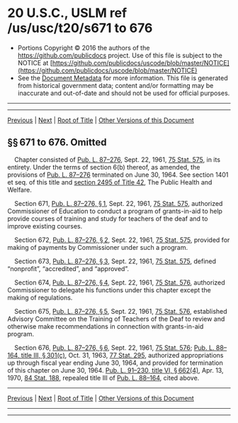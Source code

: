---
---

# 20 U.S.C., USLM ref /us/usc/t20/s671 to 676

* Portions Copyright © 2016 the authors of the https://github.com/publicdocs project.
  Use of this file is subject to the NOTICE at [https://github.com/publicdocs/uscode/blob/master/NOTICE](https://github.com/publicdocs/uscode/blob/master/NOTICE)
* See the [Document Metadata](././../../../..//README.md) for more information.
  This file is generated from historical government data; content and/or formatting may be inaccurate and out-of-date and should not be used for official purposes.

----------
----------

[Previous](./../../../..//us/usc/t20/ch20/m__us_usc_t20_ch20.md) | [Next](./../../../..//us/usc/t20/ch20A/m__us_usc_t20_ch20A.md) | [Root of Title](./../../../../) | [Other Versions of this Document](https://publicdocs.github.io/go/links?ns=uslm&ref=%2Fus%2Fusc%2Ft20%2Fs671+to+676)

## §§ 671 to 676. Omitted

    Chapter consisted of [Pub. L. 87–276][/us/pl/87/276], Sept. 22, 1961, [75 Stat. 575][/us/stat/75/575], in its entirety. Under the terms of section 6(b) thereof, as amended, the provisions of [Pub. L. 87–276][/us/pl/87/276] terminated on June 30, 1964. See section 1401 et seq. of this title and [section 2495 of Title 42][/us/usc/t42/s2495], The Public Health and Welfare.

    Section 671, [Pub. L. 87–276, § 1][/us/pl/87/276/s1], Sept. 22, 1961, [75 Stat. 575][/us/stat/75/575], authorized Commissioner of Education to conduct a program of grants-in-aid to help provide courses of training and study for teachers of the deaf and to improve existing courses.

    Section 672, [Pub. L. 87–276, § 2][/us/pl/87/276/s2], Sept. 22, 1961, [75 Stat. 575][/us/stat/75/575], provided for making of payments by Commissioner under such a program.

    Section 673, [Pub. L. 87–276, § 3][/us/pl/87/276/s3], Sept. 22, 1961, [75 Stat. 575][/us/stat/75/575], defined “nonprofit”, “accredited”, and “approved”.

    Section 674, [Pub. L. 87–276, § 4][/us/pl/87/276/s4], Sept. 22, 1961, [75 Stat. 576][/us/stat/75/576], authorized Commissioner to delegate his functions under this chapter except the making of regulations.

    Section 675, [Pub. L. 87–276, § 5][/us/pl/87/276/s5], Sept. 22, 1961, [75 Stat. 576][/us/stat/75/576], established Advisory Committee on the Training of Teachers of the Deaf to review and otherwise make recommendations in connection with grants-in-aid program.

    Section 676, [Pub. L. 87–276, § 6][/us/pl/87/276/s6], Sept. 22, 1961, [75 Stat. 576][/us/stat/75/576]; [Pub. L. 88–164, title III, § 301(c)][/us/pl/88/164/s301/c], Oct. 31, 1963, [77 Stat. 295][/us/stat/77/295], authorized appropriations up through fiscal year ending June 30, 1964, and provided for termination of this chapter on June 30, 1964. [Pub. L. 91–230, title VI, § 662(4)][/us/pl/91/230/s662/4], Apr. 13, 1970, [84 Stat. 188][/us/stat/84/188], repealed title III of [Pub. L. 88–164][/us/pl/88/164], cited above.

----------

[Previous](./../../../..//us/usc/t20/ch20/m__us_usc_t20_ch20.md) | [Next](./../../../..//us/usc/t20/ch20A/m__us_usc_t20_ch20A.md) | [Root of Title](./../../../../) | [Other Versions of this Document](https://publicdocs.github.io/go/links?ns=uslm&ref=%2Fus%2Fusc%2Ft20%2Fs671+to+676)

----------
----------

[/us/pl/87/276]: https://publicdocs.github.io/go/links?ns=uslm&ref=%2Fus%2Fpl%2F87%2F276
[/us/stat/75/575]: https://publicdocs.github.io/go/links?ns=uslm&ref=%2Fus%2Fstat%2F75%2F575
[/us/pl/87/276]: https://publicdocs.github.io/go/links?ns=uslm&ref=%2Fus%2Fpl%2F87%2F276
[/us/usc/t42/s2495]: https://publicdocs.github.io/go/links?ns=uslm&ref=%2Fus%2Fusc%2Ft42%2Fs2495
[/us/pl/87/276/s1]: https://publicdocs.github.io/go/links?ns=uslm&ref=%2Fus%2Fpl%2F87%2F276%2Fs1
[/us/stat/75/575]: https://publicdocs.github.io/go/links?ns=uslm&ref=%2Fus%2Fstat%2F75%2F575
[/us/pl/87/276/s2]: https://publicdocs.github.io/go/links?ns=uslm&ref=%2Fus%2Fpl%2F87%2F276%2Fs2
[/us/stat/75/575]: https://publicdocs.github.io/go/links?ns=uslm&ref=%2Fus%2Fstat%2F75%2F575
[/us/pl/87/276/s3]: https://publicdocs.github.io/go/links?ns=uslm&ref=%2Fus%2Fpl%2F87%2F276%2Fs3
[/us/stat/75/575]: https://publicdocs.github.io/go/links?ns=uslm&ref=%2Fus%2Fstat%2F75%2F575
[/us/pl/87/276/s4]: https://publicdocs.github.io/go/links?ns=uslm&ref=%2Fus%2Fpl%2F87%2F276%2Fs4
[/us/stat/75/576]: https://publicdocs.github.io/go/links?ns=uslm&ref=%2Fus%2Fstat%2F75%2F576
[/us/pl/87/276/s5]: https://publicdocs.github.io/go/links?ns=uslm&ref=%2Fus%2Fpl%2F87%2F276%2Fs5
[/us/stat/75/576]: https://publicdocs.github.io/go/links?ns=uslm&ref=%2Fus%2Fstat%2F75%2F576
[/us/pl/87/276/s6]: https://publicdocs.github.io/go/links?ns=uslm&ref=%2Fus%2Fpl%2F87%2F276%2Fs6
[/us/stat/75/576]: https://publicdocs.github.io/go/links?ns=uslm&ref=%2Fus%2Fstat%2F75%2F576
[/us/pl/88/164/s301/c]: https://publicdocs.github.io/go/links?ns=uslm&ref=%2Fus%2Fpl%2F88%2F164%2Fs301%2Fc
[/us/stat/77/295]: https://publicdocs.github.io/go/links?ns=uslm&ref=%2Fus%2Fstat%2F77%2F295
[/us/pl/91/230/s662/4]: https://publicdocs.github.io/go/links?ns=uslm&ref=%2Fus%2Fpl%2F91%2F230%2Fs662%2F4
[/us/stat/84/188]: https://publicdocs.github.io/go/links?ns=uslm&ref=%2Fus%2Fstat%2F84%2F188
[/us/pl/88/164]: https://publicdocs.github.io/go/links?ns=uslm&ref=%2Fus%2Fpl%2F88%2F164


